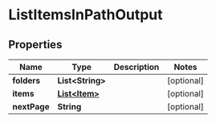 

# ListItemsInPathOutput

## Properties

Name | Type | Description | Notes
------------ | ------------- | ------------- | -------------
**folders** | **List&lt;String&gt;** |  |  [optional]
**items** | [**List&lt;Item&gt;**](Item.md) |  |  [optional]
**nextPage** | **String** |  |  [optional]




